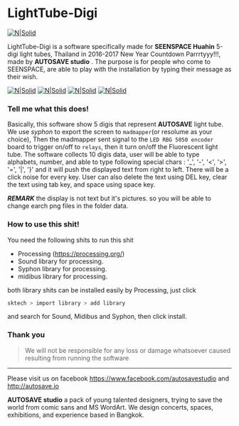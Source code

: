 # LightTube-Digi

[![N|Solid](http://autosave.io/img/ATS.svg)](http://autosave.io)

LightTube-Digi is a software specifically made for **SEENSPACE Huahin** 5-digi light tubes, Thailand in 2016-2017 New Year Countdown Parrrtyyy!!!, made by **AUTOSAVE studio** . The purpose is for people who come to SEENSPACE, are able to play with the installation by typing their message as their wish.

[![N|Solid](http://autosave.io/img/git/lighttube-digi1.gif)](http://autosave.io)
[![N|Solid](http://autosave.io/img/git/lighttube-digi2.gif)](http://autosave.io)
[![N|Solid](http://autosave.io/img/git/lighttube-digi3.gif)](http://autosave.io)
[![N|Solid](http://autosave.io/img/git/lighttube-digi4.gif)](http://autosave.io)
### Tell me what this does!
Basically, this software show 5 digis that represent **AUTOSAVE** light tube. We use _syphon_ to export the screen to `madmapper`(or resolume as your choice), Then the madmapper sent signal to the `LED RBG 5050 encoder` board to trigger on/off to `relays`, then it turn on/off the Fluorescent light tube. The software collects 10 digis data, user will be able to type alphabets, number, and able to type following special chars : '_', '-', '<', '>', '=', '|', '}'
and it will push the displayed text from right to left. 
There will be a click noise for every key.
User can also delete the text using DEL key, clear the text using tab key, and space using space key.


**_REMARK_** the display is not text but it's pictures. so you will be able to change earch png files in the folder data.

### How to use this shit!

You need the following shits to run this shit
  - Processing (https://processing.org/) 
  - Sound library for processing.
  - Syphon library for processing.
  - midibus library for processing.

both library shits can be installed easily by Processing, just click
```sh
sktech > import library > add library
```
and search for Sound, Midibus and Syphon, then click install.

### Thank you

> We will not be responsible for any loss or damage whatsoever caused resulting from running the software

___

 Please visit us on facebook https://www.facebook.com/autosavestudio and http://autosave.io
 
 
 **AUTOSAVE studio** a pack of young talented designers, trying to save the world from comic sans and MS WordArt. We design concerts, spaces, exhibitions, and experience based in Bangkok.
 

